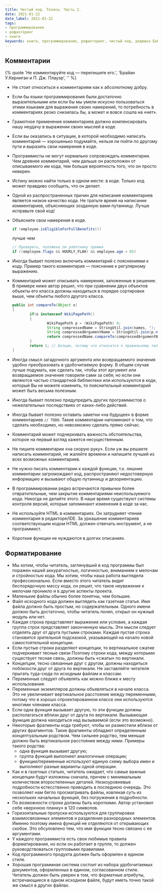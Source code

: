 ```yaml
---
title: Чистый код. Тезисы. Часть 2.
date: 2021-01-22
date_label: 2021-01-22
tags:
- программирование
- рефакторинг
- книги
keywords: книги, программирование, рефакторинг, чистый код, дядюшка Боб, Роберт Мартин
---
```


## Комментарии

{% quote 'Не комментируйте код — перепишите его.', 'Брайан У.Керниган и П. Дж. Плауэр', '' %}

* Не стоит относиться к комментариям как к абсолютному добру.
* Если бы языки программирования были достаточно выразительными или если бы мы умели искусно пользоваться этими языками для выражения своих намерений, то потребность в комментариях резко снизилась бы, а может и вовсе сошла на «нет».
* Грамотное применение комментариев должно компенсировать нашу неудачу в выражении своих мыслей в коде.
* Если вы оказались в ситуации, в которой необходимо написать комментарий — хорошенько подумайте, нельзя ли пойти по другому пути и выразить свои намерения в коде.
* Программисты не могут нормально сопровождать комментарии. Чем древнее комментарий, чем дальше он расположен от описываемого им кода, тем больше вероятность того, что он просто неверен.
* Истину можно найти только в одном месте: в коде. Только код может правдиво сообщить, что он делает.
* Одной из распространенных причин для написания комментариев является низкое качество кода. Не тратьте время на написание комментариев, объясняющих зозданную вами путанницу. Лучше исправьте свой код!
* Объясните свои намерения в коде.
  ```java
  if (employee.isEligibleForFullBenefits())
  ```

  лучше чем

  ```java
  // Проверить, положена ли работнику премия
  if ((employee.flags && HOURLY_FLAH) && employee.age > 65)
  ```
* Иногда бывает полезно включить комментарий с пояснениями к коду. Пример такого комментария — пояснение к регулярному выражению.
* Комментарий может описывать намерения, заложенные в решение. В примере ниже автор решил, что при сравнении двух объектов объекты его класса должны находиться в порядке сортировки выше, чем объекты любого другого класса.

    ```java
    public int compareTo(Object o)
    {
    		if(o instanceof WikiPagePath()
    		{
    				WikiPagePath p = (WikiPagePath) 0;
    				String compressedName = StringUtil.join(names, ");
    				String compressedArgumentName = StringUtil.join(p.names, "");
    				return compressedName.compareTo(compressedArgumentName);
    		}
    		return 1; // Больше, потому что относится к правильному типу
    }
    ```

* Иногда смысл загадочного аргумента или возвращаемого значения удобно преобразовать в удобочитаемую форму. В общем случае лучше подумать, как сделать так, чтобы этот аргумент или возвращаемое значение говорили сами за себя; но если они являются частью стандартной библиотеки или используются в коде, который Вы не можете изменить, то пояснительный комментарий может быть весьма полезным.
* Иногда бывает полезно предупредить других программистов о нежелательных последствиях от каких-либо действий.
* Иногда бывает полезно оставить заметки «на будущее» в форме комментариев `// TODO`. Такие комментарии напоминают о том, что сделать необходимо, но невозможно сделать прямо сейчас.
* Комментарий может подчеркивать важность обстоятельства, которое на первый взгляд кажется несущественным.
* Не пишите комментарии «на скорую руку». Если уж вы решаете написать комментарий, не жалейте времени и напишите лучший из всех возможных комментариев.
* Не нужно писать комментарии к каждой функции, т.к. лишние комментарии загромождают код, распространяют недостоверную информацию и вызывают общую путанницу и дезориентацию.
* В программировании редко встречаются привычки более отвратительные, чем закрытие комментариями неиспользуемого кода. Никогда не делайте этого. В наше время существуют системы контроля версий, которые запоминают изменения в коде за нас.
* Не используйте HTML в комментариях. Он затрудняет чтение комментария в редакторе/IDE. За уркашение комментариев соответствующим кодом HTML должен отвечать инструмент, а не программист.
* Короткие функции не нуждаются в долгих описаниях.

## Форматирование

* Мы хотим, чтобы читатель, заглянувший в код программы был поражен нашей аккуратностью, логичностью, вниманием к мелочам и стройностью кода. Мы хотим, чтобы наша работа выглядела профессионально. Если вместо этого читатель видит беспорядочную массу кода, он решит, что такое неуважение к мелочам проникло и в другие аспекты проекта.
* Маленькие файлы обычно более понятны, чем большие.
* Файл исходного кода должен выглядеть как газетная статья. Имя файла должно быть простым, но содержательным. Одного имени должно быть достаточно, чтобы читатель понял, открыл он нужный модуль или нет.
* Каждая строка представляет выражение или условие, а каждая группа строк представляет законченную мысль. Эти мысли следует отделять друг от друга пустыми строками. Каждая пустая строка становится зрительной подсказкой, указывающей на начало новой самостоятельной концепции.
* Если пустые строки разделяют концепции, то вертикальное сжатие подчеркивает тесные связи Поэтому строки кода, между которыми существует тесная связь, должны быть «сжаты» по вертикали.
* Концепции, тесно связанные друг с другом, должны находиться поблизости друг от друга по вертикали. Не заставляйте читателя прыгать туда-сюда по исходным файлам и классам.
* Переменные следует объявлять как можно ближе к месту использования.
* Переменные экземпляров должны объявляться в начале класса. Это не увеличивает вертикальное расстояние между переменными, потому что в хорошо спроектированном классе они используются многими членами класса.
* Если одна функция вызывает другую, то эти функции должны располагаться вблизи друг от друга по вертикали. Вызывающая функция должна находиться над вызываемой (если это возможно).
* Некоторые фрагменты кода требуют, чтобы их разместили вблизи от других фрагментов. Такие фрагменты обладают определенным концептуальным родством. Чем сильнее родство, тем меньше должно быть вертикальное расстояние между ними.
  Примеры такого родства:
  * одна функция вызывает другую;
  * группа функций выполняет аналогичные операции;
  * функции/переменные используют единую схему выбора имен и выполняют разные варианты одной операции.
* Как и в газетных статьях, читатель ожидает, что самые важные концепции будут изложены сначала, причем с минимальным количеством второстепенных деталей. Низкоуровневые подробности естесственно приводить в последнюю очередь. Это позволяет нам бегло просматривать файлы, извлекая суть из нескольких начальных функций, без погружения в подробности.
* По возможности строки должны быть короткими. Автор установил себе «верхнюю планку» в 120 символов.
* Горизонтальные пропуски используются для группировки взаимосвязанных элементов и разделения разнородных элементов. Именно поэтому имена функций не отделяются от открывающих скобок. Это обсуловлено тем, что имя функции тесно связано с ее аргументами.
* У каждого программиста есть свои любимые правила форматирования, но если он работает в группе, то должен руководствоваться групповыми правилами.
* Код программного продукта должен быть оформлен в едином стиле.
* Хорошая программная система состоит из набора удобочитаемых документов, оформленных в едином, согласованном стиле. Читатель должен быть уверен в том, что форматные атрибуты, встречающиеся в одном исходном файле, будут иметь точно такой же смысл в других файлах.
